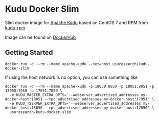 # Kudu Docker Slim
Slim docker image for [Apache Kudu](https://github.com/apache/kudu) based on CentOS 7
and RPM from [kudu-rpm](https://github.com/MartinWeindel/kudu-rpm)

Image can be found on [DockerHub](https://hub.docker.com/r/usuresearch/kudu-docker-slim/)

## Getting Started

```
docker run -d --rm --name apache-kudu --net=host usuresearch/kudu-docker-slim
```

If using the host network is no option, you can use something like
```
docker run -d --rm --name apache-kudu -p 18050:8050 -p 18051:8051 -p 17050:7050 -p 17051:7050 \
  -e KUDU_MASTER_EXTRA_OPTS='--webserver_advertised_addresses my-docker-host:18051 --rpc_advertised_addresses my-docker-host:17051' \
  -e KUDU_TSERVER_EXTRA_OPTS='--webserver_advertised_addresses my-docker-host:18050 --rpc_advertised_addresses my-docker-host:17050' \
  usuresearch/kudu-docker-slim
```

